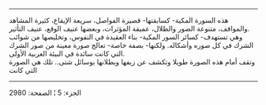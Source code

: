 ------------------------------------------------------------------------

هذه السورة المكية- كسابقتها- قصيرة الفواصل، سريعة الإيقاع، كثيرة المشاهد
والمواقف، متنوعة الصور والظلال، عميقة المؤثرات، وبعضها عنيف الوقع، عنيف
التأثير.  
وهي تستهدف- كسائر السور المكية- بناء العقيدة في النفوس، وتخليصها من
شوائب الشرك في كل صوره وأشكاله. ولكنها- بصفة خاصة- تعالج صورة معينة من
صور الشرك التي كانت سائدة في البيئة العربية الأولى.  
وتقف أمام هذه الصورة طويلا وتكشف عن زيفها وبطلانها بوسائل شتى.. تلك هي
الصورة التي كانت

------------------------------------------------------------------------

الجزء: 5 ¦ الصفحة: 2980
